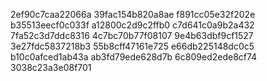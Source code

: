 2ef90c7caa22066a
39fac154b820a8ae
f891cc05e32f202e
b35513eecf0c033f
a12800c2d9c2ffb0
c7d641c0a9b2a432
7fa52c3d7ddc8316
4c7bc70b77f08107
9e4b63dbf9cf1527
3e27fdc5837218b3
55b8cff47161e725
e66db225148dc0c5
b10c0afced1ab43a
ab3fd79ede628d7b
6c809ed2ede8cf74
3038c23a3e08f701

